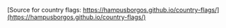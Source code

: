 [Source for country flags: https://hampusborgos.github.io/country-flags/](https://hampusborgos.github.io/country-flags/)
